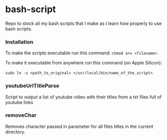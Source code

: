 # bash-script

Repo to stock all my bash scripts that I make as I learn how properly to use bash scripts.

### Installation

To make the scripts executable run this command: `chmod a+x <filename>`.

To make it executable from anywhere run this command (on Apple Silicon): 

`sudo ln -s <path_to_original> </usr/local/bin/name_of_the_script>`.

### youtubeUrlTitleParse
Script to output a list of youtube video with their titles from a txt files full of youtube links

### removeChar
Removes character passed in parameter for all files titles in the current directory.
